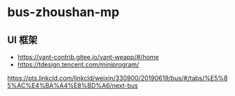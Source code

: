 # bus-zhoushan-mp

## UI 框架

- https://vant-contrib.gitee.io/vant-weapp/#/home
- https://tdesign.tencent.com/miniprogram/

https://pts.linkcld.com/linkcld/weixin/330900/20190619/bus/#/tabs/%E5%85%AC%E4%BA%A4%E8%BD%A6/next-bus